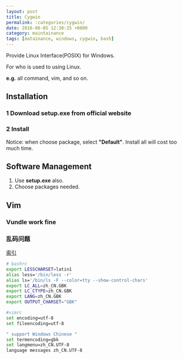 ```yaml
---
layout: post
title: Cygwin
permalink: :categories/cygwin/
date: 2016-06-05 12:30:15 +0800
category: maintainance
tags: [matainance, windows, cygwin, bash]
---
```


Provide Linux Interface(POSIX) for Windows.

For who is used to using Linux.

**e.g.** all command, vim, and so on.

## Installation

### 1 Download **setup.exe** from official website

### 2 Install

Notice: when choose package, select **"Default"**. Install all will cost too much time.

## Software Management

1. Use **setup.exe** also.
2. Choose packages needed.

## Vim

### Vundle work fine

### 乱码问题 

[索引](https://www.evernote.com/shard/s250/nl/33206666/20bc2003-6fd2-4046-b03b-7a1f744f9e64?title=VIM%20%E6%96%87%E4%BB%B6%E7%BC%96%E7%A0%81%E8%AF%86%E5%88%AB%E4%B8%8E%E4%B9%B1%E7%A0%81%E5%A4%84%E7%90%86)

```bash
# bashrc
export LESSCHARSET=latin1
alias less='/bin/less -r'
alias ls='/bin/ls -F --color=tty --show-control-chars'
export LC_ALL=zh_CN.GBK
export LC_CTYPE=zh_CN.GBK
export LANG=zh_CN.GBK
export OUTPUT_CHARSET="GBK"

#vimrc
set encoding=utf-8
set fileencoding=utf-8

" support Windows Chinese "
set termencoding=gbk
set langmenu=zh_CN.UTF-8
language messages zh_CN.UTF-8
```
